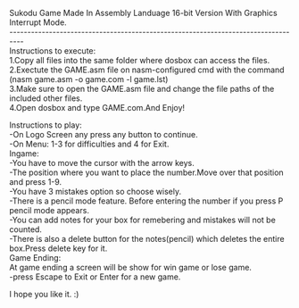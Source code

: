 Sukodu Game Made In Assembly Landuage 16-bit Version With Graphics Interrupt Mode.<br>
----------------------------------------------------------------------------------<br>
Instructions to execute:<br>
1.Copy all files into the same folder where dosbox can access the files.<br>
2.Exectute the GAME.asm file on nasm-configured cmd with the command  (nasm game.asm -o game.com -l game.lst)<br>
3.Make sure to open the GAME.asm file and change the file paths of the included other files.<br>
4.Open dosbox and type GAME.com.And Enjoy!<br>

Instructions to play:<br>
-On Logo Screen any press any button to continue.<br>
-On Menu: 1-3 for difficulties and 4 for Exit.<br>
Ingame:<br>
-You have to move the cursor with the arrow keys.<br>
-The position where you want to place the number.Move over that position and press 1-9.<br>
-You have 3 mistakes option so choose wisely.<br>
-There is a pencil mode feature. Before entering the number if you press P pencil mode appears.<br>
-You can add notes for your box for remebering and mistakes will not be counted.<br>
-There is also a delete button for the notes(pencil) which deletes the entire box.Press delete key for it.<br>
Game Ending:<br>
At game ending a screen will be show for win game or lose game.<br>
-press Escape to Exit or Enter for a new game.<br>

I hope you like it. :)

